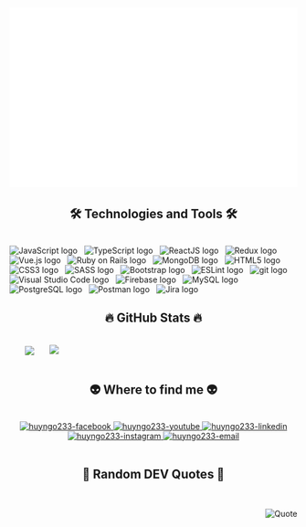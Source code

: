 <!-- huyngo233 -->
<a href="#" target="_blank">
  <img src="svg/huyngo233.svg" width="1200" alt="Click to see the source" />
</a>

<h2 align="center">🛠 Technologies and Tools 🛠</h2>
<br>
<!-- https://simpleicons.org/ -->
<span><img src="https://img.shields.io/badge/JavaScript-282C34?logo=javascript&logoColor=F7DF1E" alt="JavaScript logo" title="JavaScript" height="25" /></span>
&nbsp;
<span><img src="https://img.shields.io/badge/TypeScript-282C34?logo=typescript&logoColor=3178C6" alt="TypeScript logo" title="TypeScript" height="25" /></span>
&nbsp;
<span><img src="https://img.shields.io/badge/ReactJS-282C34?logo=react&logoColor=61DAFB" alt="ReactJS logo" title="ReactJS" height="25" /></span>
&nbsp;
<span><img src="https://img.shields.io/badge/Redux-282C34?logo=redux&logoColor=764ABC" alt="Redux logo" title="Redux" height="25" /></span>
&nbsp;
<span><img src="https://img.shields.io/badge/Vue.js-282C34?logo=vue.js&logoColor=4FC08D" alt="Vue.js logo" title="Vue.js" height="25" /></span>
&nbsp;
<span><img src="https://img.shields.io/badge/Ruby%20on%20Rails-282C34?logo=ruby-on-rails&logoColor=CC0000" alt="Ruby on Rails logo" title="Ruby on Rails" height="25" /></span>
&nbsp;
<span><img src="https://img.shields.io/badge/MongoDB-282C34?logo=mongodb&logoColor=47A248" alt="MongoDB logo" title="MongoDB" height="25" /></span>
&nbsp;
<span><img src="https://img.shields.io/badge/HTML5-282C34?logo=html5&logoColor=E34F26" alt="HTML5 logo" title="HTML5" height="25" /></span>
&nbsp;
<span><img src="https://img.shields.io/badge/CSS3-282C34?logo=css3&logoColor=1572B6" alt="CSS3 logo" title="CSS3" height="25" /></span>
&nbsp;
<span><img src="https://img.shields.io/badge/Sass-282C34?logo=sass&logoColor=CC6699" alt="SASS logo" title="SASS" height="25" /></span>
&nbsp;
<span><img src="https://img.shields.io/badge/Bootstrap-282C34?logo=bootstrap&logoColor=7952B3" alt="Bootstrap logo" title="Bootstrap" height="25" /></span>
&nbsp;
<span><img src="https://img.shields.io/badge/ESLint-282C34?logo=eslint&logoColor=4B32C3" alt="ESLint logo" title="ESLint" height="25" /></span>
&nbsp;
<span><img src="https://img.shields.io/badge/git-282C34?logo=git&logoColor=F05032" alt="git logo" title="git" height="25" /></span>
&nbsp;
<span><img src="https://img.shields.io/badge/VS%20Code-282C34?logo=visual-studio-code&logoColor=007ACC" alt="Visual Studio Code logo" title="Visual Studio Code" height="25" /></span>
&nbsp;
<span><img src="https://img.shields.io/badge/Firebase-282C34?logo=firebase&logoColor=FFCA28" alt="Firebase logo" title="Firebase" height="25" /></span>
&nbsp;
<span><img src="https://img.shields.io/badge/MySQL-282C34?logo=mySQL&logoColor=4479A1" alt="MySQL logo" title="MySQL" height="25" /></span>
&nbsp;
<span><img src="https://img.shields.io/badge/PostgreSQL-282C34?logo=postgreSQL&logoColor=4169E1" alt="PostgreSQL logo" title="PostgreSQL" height="25" /></span>
&nbsp;
<span><img src="https://img.shields.io/badge/Postman-282C34?logo=postman&logoColor=FF6C37" alt="Postman logo" title="Postman" height="25" /></span>
&nbsp;
<span><img src="https://img.shields.io/badge/Jira-282C34?logo=jira&logoColor=0052CC" alt="Jira logo" title="Jira" height="25" /></span>
&nbsp;

<br>

<h2 align="center">🔥 GitHub Stats 🔥</h2>
<!-- https://github.com/anuraghazra/github-readme-stats -->
<br>
<div align=center>
  <a href="#" title="huyngo233">
    <img width="315" align="center" src="https://github-readme-stats.vercel.app/api/top-langs/?username=huyngo233&count_private=true&hide=c%23,powershell,Mathematica,Ruby,Objective-C,Objective-C%2b%2b,Cuda&title_color=61dafb&text_color=ffffff&icon_color=61dafb&bg_color=20232a&langs_count=8&layout=compact&border_color=61dafb&hide_border=true" />
  </a>
  <a href="#" title="huyngo233">
    <img align="right" width="434" src="https://github-readme-stats.vercel.app/api?username=huyngo233&count_private=true&show_icons=true&theme=react&border_color=61dafb&hide_border=true" />
  </a>
</div>

<br>

<h2 align="center">👽 Where to find me 👽</h2>
<br>
<!-- https://icons8.com -->
<div align="center">
  <!-- <a href="https://huyngo233.com" target="blank">
    <img width="90" height="90" src="images/logo-huyngo233-transparent-bg-192x192.png" alt="huyngo233-blog" />
  </a> -->
  <a href="https://facebook.com/huyngo233" target="_blank">
    <img src="https://img.icons8.com/bubbles/100/000000/facebook-new.png" alt="huyngo233-facebook" />
  </a>
  <a href="https://www.youtube.com/channel/UCyGokbb_8hrxIHyoaur84jw" target="_blank">
    <img src="https://img.icons8.com/bubbles/100/000000/youtube-squared.png" alt="huyngo233-youtube" />
  </a>
  <a href="https://www.linkedin.com/in/huy-quang-7a8864a7/" target="_blank">
    <img src="https://img.icons8.com/bubbles/100/000000/linkedin.png" alt="huyngo233-linkedin" />
  </a>
  <a href="https://www.instagram.com/quang_huy233/" target="_blank">
    <img src="https://img.icons8.com/bubbles/100/000000/instagram.png" alt="huyngo233-instagram" />
  </a>
  <a href="mailto:huyngo233@gmail.com" target="top">
    <img src="https://img.icons8.com/bubbles/100/000000/apple-mail.png" alt="huyngo233-email" />
  </a>
</div>

<br>

<h2 align="center">📑 Random DEV Quotes 📑</h2>
<br>
<!-- https://github.com/shravan20/github-readme-quotes -->
<div align="right">

![Quote](https://github-readme-quotes.herokuapp.com/quote?theme=onedark&animation=default&layout=default&font=default)

</div>

